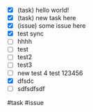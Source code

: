 - [x] (task) hello world! 
- [x] (task) new task here
- [x] (issue) some issue here
- [x] test sync
- [ ] hhhh
- [ ] test
- [ ] test2
- [ ] test3
- [ ] new test 4 test 123456
- [x] dfsdc
- [ ] sdfsdfsdf

#task #issue
